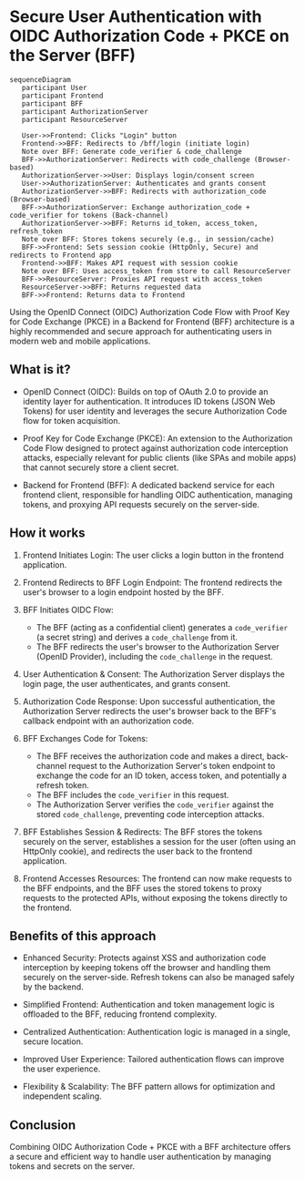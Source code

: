 
# Secure User Authentication with OIDC Authorization Code + PKCE on the Server (BFF)

```mermaid
sequenceDiagram
   participant User
   participant Frontend
   participant BFF
   participant AuthorizationServer
   participant ResourceServer

   User->>Frontend: Clicks "Login" button
   Frontend->>BFF: Redirects to /bff/login (initiate login)
   Note over BFF: Generate code_verifier & code_challenge
   BFF->>AuthorizationServer: Redirects with code_challenge (Browser-based)
   AuthorizationServer->>User: Displays login/consent screen
   User->>AuthorizationServer: Authenticates and grants consent
   AuthorizationServer->>BFF: Redirects with authorization_code (Browser-based)
   BFF->>AuthorizationServer: Exchange authorization_code + code_verifier for tokens (Back-channel)
   AuthorizationServer->>BFF: Returns id_token, access_token, refresh_token
   Note over BFF: Stores tokens securely (e.g., in session/cache)
   BFF->>Frontend: Sets session cookie (HttpOnly, Secure) and redirects to Frontend app
   Frontend->>BFF: Makes API request with session cookie
   Note over BFF: Uses access_token from store to call ResourceServer
   BFF->>ResourceServer: Proxies API request with access_token
   ResourceServer->>BFF: Returns requested data
   BFF->>Frontend: Returns data to Frontend
```

Using the OpenID Connect (OIDC) Authorization Code Flow with Proof Key for Code Exchange (PKCE) in a Backend for Frontend (BFF) architecture is a highly recommended and secure approach for authenticating users in modern web and mobile applications.

## What is it?

- OpenID Connect (OIDC): Builds on top of OAuth 2.0 to provide an identity layer for authentication. It introduces ID tokens (JSON Web Tokens) for user identity and leverages the secure Authorization Code flow for token acquisition.

- Proof Key for Code Exchange (PKCE): An extension to the Authorization Code Flow designed to protect against authorization code interception attacks, especially relevant for public clients (like SPAs and mobile apps) that cannot securely store a client secret.

- Backend for Frontend (BFF): A dedicated backend service for each frontend client, responsible for handling OIDC authentication, managing tokens, and proxying API requests securely on the server-side.




## How it works

1. Frontend Initiates Login: The user clicks a login button in the frontend application.

2. Frontend Redirects to BFF Login Endpoint: The frontend redirects the user's browser to a login endpoint hosted by the BFF.

3. BFF Initiates OIDC Flow:
   - The BFF (acting as a confidential client) generates a `code_verifier` (a secret string) and derives a `code_challenge` from it.
   - The BFF redirects the user's browser to the Authorization Server (OpenID Provider), including the `code_challenge` in the request.

4. User Authentication & Consent: The Authorization Server displays the login page, the user authenticates, and grants consent.

5. Authorization Code Response: Upon successful authentication, the Authorization Server redirects the user's browser back to the BFF's callback endpoint with an authorization code.

6. BFF Exchanges Code for Tokens:
   - The BFF receives the authorization code and makes a direct, back-channel request to the Authorization Server's token endpoint to exchange the code for an ID token, access token, and potentially a refresh token.
   - The BFF includes the `code_verifier` in this request.
   - The Authorization Server verifies the `code_verifier` against the stored `code_challenge`, preventing code interception attacks.

7. BFF Establishes Session & Redirects: The BFF stores the tokens securely on the server, establishes a session for the user (often using an HttpOnly cookie), and redirects the user back to the frontend application.

8. Frontend Accesses Resources: The frontend can now make requests to the BFF endpoints, and the BFF uses the stored tokens to proxy requests to the protected APIs, without exposing the tokens directly to the frontend.

## Benefits of this approach

- Enhanced Security: Protects against XSS and authorization code interception by keeping tokens off the browser and handling them securely on the server-side. Refresh tokens can also be managed safely by the backend.

- Simplified Frontend: Authentication and token management logic is offloaded to the BFF, reducing frontend complexity.

- Centralized Authentication: Authentication logic is managed in a single, secure location.

- Improved User Experience: Tailored authentication flows can improve the user experience.

- Flexibility & Scalability: The BFF pattern allows for optimization and independent scaling.

## Conclusion

Combining OIDC Authorization Code + PKCE with a BFF architecture offers a secure and efficient way to handle user authentication by managing tokens and secrets on the server.